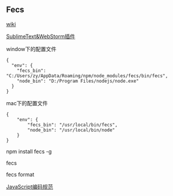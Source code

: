 Fecs
-----

[wiki](https://github.com/ecomfe/fecs/wiki)

[SublimeText&WebStorm插件](https://github.com/leeight/Baidu-FE-Code-Style)

window下的配置文件

```
{
  "env": {
    "fecs_bin": "C:/Users/zy/AppData/Roaming/npm/node_modules/fecs/bin/fecs",
    "node_bin": "D:/Program Files/nodejs/node.exe"
  }
}
```

mac下的配置文件
```
{
	"env": {
		"fecs_bin": "/usr/local/bin/fecs",
		"node_bin": "/usr/local/bin/node"
	}
}

```

npm install fecs -g

fecs

fecs format

[JavaScript编码规范](https://github.com/ecomfe/spec/blob/master/javascript-style-guide.md)

